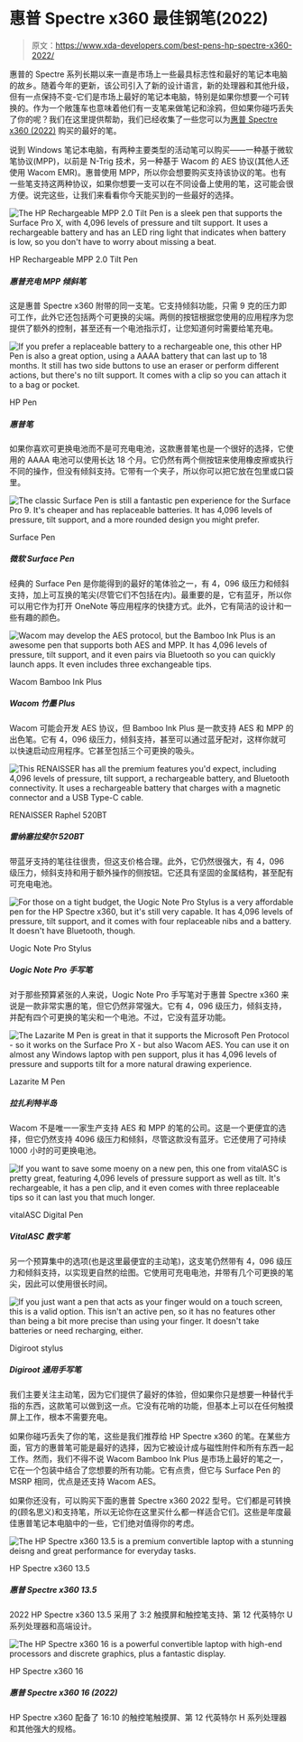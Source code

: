 # 惠普 Spectre x360 最佳钢笔(2022)

> 原文：<https://www.xda-developers.com/best-pens-hp-spectre-x360-2022/>

惠普的 Spectre 系列长期以来一直是市场上一些最具标志性和最好的笔记本电脑的故乡。随着今年的更新，该公司引入了新的设计语言，新的处理器和其他升级，但有一点保持不变-它们是市场上最好的笔记本电脑，特别是如果你想要一个可转换的。作为一个敞篷车也意味着他们有一支笔来做笔记和涂鸦，但如果你碰巧丢失了你的呢？我们在这里提供帮助，我们已经收集了一些您可以为[惠普 Spectre x360 (2022)](https://www.xda-developers.com/hp-spectre-x360-13-5-review/) 购买的最好的笔。

说到 Windows 笔记本电脑，有两种主要类型的活动笔可以购买——一种基于微软笔协议(MPP)，以前是 N-Trig 技术，另一种基于 Wacom 的 AES 协议(其他人还使用 Wacom EMR)。惠普使用 MPP，所以你会想要购买支持该协议的笔。也有一些笔支持这两种协议，如果你想要一支可以在不同设备上使用的笔，这可能会很方便。说完这些，让我们来看看你今天能买到的一些最好的选择。

 <picture>![The HP Rechargeable MPP 2.0 Tilt Pen is a sleek pen that supports the Surface Pro X, with 4,096 levels of pressure and tilt support. It uses a rechargeable battery and has an LED ring light that indicates when battery is low, so you don't have to worry about missing a beat.](img/0405e711ae95be63e3486562eba70b28.png)</picture> 

HP Rechargeable MPP 2.0 Tilt Pen

##### 惠普充电 MPP 倾斜笔

这是惠普 Spectre x360 附带的同一支笔。它支持倾斜功能，只需 9 克的压力即可工作，此外它还包括两个可更换的尖端。两侧的按钮根据您使用的应用程序为您提供了额外的控制，甚至还有一个电池指示灯，让您知道何时需要给笔充电。

 <picture>![If you prefer a replaceable battery to a rechargeable one, this other HP Pen is also a great option, using a AAAA battery that can last up to 18 months. It still has two side buttons to use an eraser or perform different actions, but there's no tilt support. It comes with a clip so you can attach it to a bag or pocket.](img/9f89ef66cb6e2fb71d90a3015209c801.png)</picture> 

HP Pen

##### 惠普笔

如果你喜欢可更换电池而不是可充电电池，这款惠普笔也是一个很好的选择，它使用的 AAAA 电池可以使用长达 18 个月。它仍然有两个侧按钮来使用橡皮擦或执行不同的操作，但没有倾斜支持。它带有一个夹子，所以你可以把它放在包里或口袋里。

 <picture>![The classic Surface Pen is still a fantastic pen experience for the Surface Pro 9\. It's cheaper and has replaceable batteries. It has 4,096 levels of pressure, tilt support, and a more rounded design you might prefer.](img/c9172e2b4cc798798b96f1f70a1731e9.png)</picture> 

Surface Pen

##### 微软 Surface Pen

经典的 Surface Pen 是你能得到的最好的笔体验之一，有 4，096 级压力和倾斜支持，加上可互换的笔尖(尽管它们不包括在内)。最重要的是，它有蓝牙，所以你可以用它作为打开 OneNote 等应用程序的快捷方式。此外，它有简洁的设计和一些有趣的颜色。

 <picture>![Wacom may develop the AES protocol, but the Bamboo Ink Plus is an awesome pen that supports both AES and MPP. It has 4,096 levels of pressure, tilt support, and it even pairs via Bluetooth so you can quickly launch apps. It even includes three exchangeable tips.](img/5db6f2d3eb47c62abd03e41edb5cd79e.png)</picture> 

Wacom Bamboo Ink Plus

##### Wacom 竹墨 Plus

Wacom 可能会开发 AES 协议，但 Bamboo Ink Plus 是一款支持 AES 和 MPP 的出色笔。它有 4，096 级压力，倾斜支持，甚至可以通过蓝牙配对，这样你就可以快速启动应用程序。它甚至包括三个可更换的吸头。

 <picture>![This RENAISSER has all the premium features you'd expect, including 4,096 levels of pressure, tilt support, a rechargeable battery, and Bluetooth connectivity. It uses a rechargeable battery that charges with a magnetic connector and a USB Type-C cable.](img/ca91c0dfc087a3f9481af38d3a97ecc8.png)</picture> 

RENAISSER Raphel 520BT

##### 雷纳塞拉斐尔 520BT

带蓝牙支持的笔往往很贵，但这支价格合理。此外，它仍然很强大，有 4，096 级压力，倾斜支持和用于额外操作的侧按钮。它还具有坚固的金属结构，甚至配有可充电电池。

 <picture>![For those on a tight budget, the Uogic Note Pro Stylus is a very affordable pen for the HP Spectre x360, but it's still very capable. It has 4,096 levels of pressure, tilt support, and it comes with four replaceable nibs and a battery. It doesn't have Bluetooth, though.](img/d4e2c8dd41ba8c685c367f14cb4634de.png)</picture> 

Uogic Note Pro Stylus

##### Uogic Note Pro 手写笔

对于那些预算紧张的人来说，Uogic Note Pro 手写笔对于惠普 Spectre x360 来说是一款非常实惠的笔，但它仍然非常强大。它有 4，096 级压力，倾斜支持，并配有四个可更换的笔尖和一个电池。不过，它没有蓝牙功能。

 <picture>![The Lazarite M Pen is great in that it supports the Microsoft Pen Protocol - so it works on the Surface Pro X - but also Wacom AES. You can use it on almost any Windows laptop with pen support, plus it has 4,096 levels of pressure and supports tilt for a more natural drawing experience.](img/2972b4de18ed827fa9f93135dc345b6f.png)</picture> 

Lazarite M Pen

##### 拉扎利特半岛

Wacom 不是唯一一家生产支持 AES 和 MPP 的笔的公司。这是一个更便宜的选择，但它仍然支持 4096 级压力和倾斜，尽管这款没有蓝牙。它还使用了可持续 1000 小时的可更换电池。

 <picture>![If you want to save some moeny on a new pen, this one from vitalASC is pretty great, featuring 4,096 levels of pressure support as well as tilt. It's rechargeable, it has a pen clip, and it even comes with three replaceable tips so it can last you that much longer.](img/6f170b6c39a34aa6a7a7f53d25667d27.png)</picture> 

vitalASC Digital Pen

##### VitalASC 数字笔

另一个预算集中的选项(也是这里最便宜的主动笔)，这支笔仍然带有 4，096 级压力和倾斜支持，以实现更自然的绘图。它使用可充电电池，并带有几个可更换的笔尖，因此可以使用很长时间。

 <picture>![If you just want a pen that acts as your finger would on a touch screen, this is a valid option. This isn't an active pen, so it has no features other than being a bit more precise than using your finger. It doesn't take batteries or need recharging, either.](img/cd4ac80e57af6060df343dbe62892b1c.png)</picture> 

Digiroot stylus

##### Digiroot 通用手写笔

我们主要关注主动笔，因为它们提供了最好的体验，但如果你只是想要一种替代手指的东西，这款笔可以做到这一点。它没有花哨的功能，但基本上可以在任何触摸屏上工作，根本不需要充电。

如果你碰巧丢失了你的笔，这些是我们推荐给 HP Spectre x360 的笔。在某些方面，官方的惠普笔可能是最好的选择，因为它被设计成与磁性附件和所有东西一起工作。然而，我们不得不说 Wacom Bamboo Ink Plus 是市场上最好的笔之一，它在一个包装中结合了您想要的所有功能。它有点贵，但它与 Surface Pen 的 MSRP 相同，优点是还支持 Wacom AES。

如果你还没有，可以购买下面的惠普 Spectre x360 2022 型号。它们都是可转换的(顾名思义)和支持笔，所以无论你在这里买什么都一样适合它们。这些是年度最佳惠普笔记本电脑中的一些，它们绝对值得你的考虑。

 <picture>![The HP Spectre x360 13.5 is a premium convertible laptop with a stunning deisng and great performance for everyday tasks.](img/3116aac455db3b2da28af3fcd8c8a579.png)</picture> 

HP Spectre x360 13.5

##### 惠普 Spectre x360 13.5

2022 HP Spectre x360 13.5 采用了 3:2 触摸屏和触控笔支持、第 12 代英特尔 U 系列处理器和高端设计。

 <picture>![The HP Spectre x360 16 is a powerful convertible laptop with high-end processors and discrete graphics, plus a fantastic display.](img/51e1b3dba34e25ccec1221618101e2b4.png)</picture> 

HP Spectre x360 16

##### 惠普 Spectre x360 16 (2022)

HP Spectre x360 配备了 16:10 的触控笔触摸屏、第 12 代英特尔 H 系列处理器和其他强大的规格。